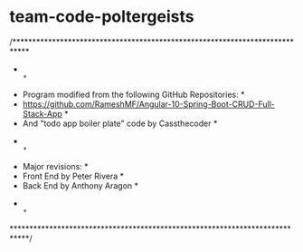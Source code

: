 # team-code-poltergeists

/****************************************************************************
*                                                                           *
*  Program modified from the following GitHub Repositories:                 *
*    https://github.com/RameshMF/Angular-10-Spring-Boot-CRUD-Full-Stack-App *
*    And "todo app boiler plate" code by Cassthecoder                       *
*                                                                           *
*  Major revisions:                                                         *
*   Front End by Peter Rivera                                               *
*   Back End by Anthony Aragon                                              *
*                                                                           *
****************************************************************************/
